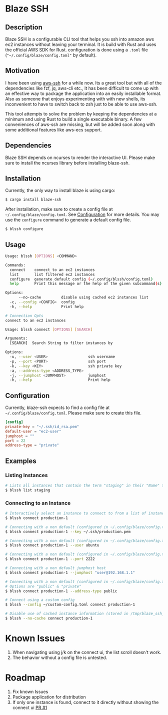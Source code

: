 # Blaze SSH

## Description
Blaze SSH is a configurable CLI tool that helps you ssh into amazon aws ec2 instances without leaving your terminal.
It is build with Rust and uses the official AWS SDK for Rust.
configuration is done using a `.toml` file (`"~/.config/blaze/config.toml"` by default).

## Motivation
I have been using [aws-ssh](https://github.com/sreedevk/aws-ssh) for a while now. Its a great tool but with all of the dependencies like fzf, jq, aws-cli etc., It has been difficult to come up with an effective way to package the application into an easily installable format. Also as someone that enjoys experimenting with with new shells, its inconvenient to have to switch back to zsh just to be able to use aws-ssh.

This tool attempts to solve the problem by keeping the dependencies at a minimum and using Rust to build a single executable binary.
A few conveniences of aws-ssh are missing, but will be added soon along with some additional features like aws-ecs support.

## Dependencies
Blaze SSH depends on ncurses to render the interactive UI. Please make sure to install the ncurses library before installing blaze-ssh.

## Installation
Currently, the only way to install blaze is using cargo:

```bash
$ cargo install blaze-ssh
```

After installation, make sure to create a config file at `~/.config/blaze/config.toml`. See [Configuration](#configuration) for more details.
You may use the `configure` command to generate a default config file.

```bash
$ blssh configure
```

## Usage
```bash
Usage: blssh [OPTIONS] <COMMAND>

Commands:
  connect    connect to an ec2 instances
  list       list filtered ec2 instances
  configure  generate default config (~/.config/blssh/config.toml)
  help       Print this message or the help of the given subcommand(s)

Options:
      --no-cache         disable using cached ec2 instances list
  -c, --config <CONFIG>  config
  -h, --help             Print help

# Connection Opts
connect to an ec2 instances

Usage: blssh connect [OPTIONS] [SEARCH]

Arguments:
  [SEARCH]  Search String to filter instances by

Options:
  -u, --user <USER>                  ssh username
  -p, --port <PORT>                  ssh port
  -k, --key <KEY>                    ssh private key
  -a, --address-type <ADDRESS_TYPE>
  -j, --jumphost <JUMPHOST>          jumphost
  -h, --help                         Print help
```

## Configuration
Currently, blaze-ssh expects to find a config file at `~/.config/blaze/config.toml`. Please make sure to create this file. 

```toml
[config]
private-key = "~/.ssh/id_rsa.pem"
default-user = "ec2-user"
jumphost = ""
port = 22
address-type = "private"
```

## Examples

### Listing Instances

```bash
# Lists all instances that contain the term "staging" in their "Name" tag
$ blssh list staging
```

### Connecting to an Instance
```bash
# Interactively select an instance to connect to from a list of instances that contain the term "production-1" in their "Name" tag
$ blssh connect production-1

# Connecting with a non default (configured in ~/.config/blaze/config.toml) private key
$ blssh connect production-1 --key ~/.ssh/production.pem

# Connecting with a non default (configured in ~/.config/blaze/config.toml) user
$ blssh connect production-1 --user ubuntu

# Connecting with a non default (configured in ~/.config/blaze/config.toml) port
$ blssh connect production-1 --port 2222

# Connecting with a non default jumphost host
$ blssh connect production-1 --jumphost "user@192.168.1.1"

# Connecting with a non default (configured in ~/.config/blaze/config.toml) address type
# Options are "public" & "private"
$ blssh connect production-1 --address-type public

# Connect using a custom config
$ blssh --config ~/custom-config.toml connect production-1

# Disable use of cached instance information (stored in /tmp/blaze_ssh_cache.json)
$ blssh --no-cache connect production-1
```

# Known Issues
1. When navigating using j/k on the connect ui, the list scroll doesn't work.
2. The behavior without a config file is untested.

# Roadmap
1. Fix known Issues
2. Package application for distribution
3. If only one instance is found, connect to it directly without showing the connect ui [PR #1](https://github.com/sreedevk/blaze-ssh/pull/1)
